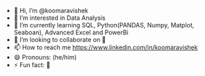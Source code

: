 - 👋 Hi, I’m @koomaravishek
- 👀 I’m interested in Data Analysis
- 🌱 I’m currently learning SQL, Python(PANDAS, Numpy, Matplot, Seaboan), Advanced Excel and PowerBi
- 💞️ I’m looking to collaborate on 🤔
- 📫 How to reach me https://www.linkedin.com/in/koomaravishek
- 😄 Pronouns: (he/him)
- ⚡ Fun fact: 🤫

<!---
koomaravishek/koomaravishek is a ✨ special ✨ repository because its `README.md` (this file) appears on your GitHub profile.
You can click the Preview link to take a look at your changes.
--->
